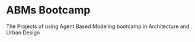 # ABMs Bootcamp
The Projects of using Agent Based Modeling bootcamp in Architecture and Urban Design
